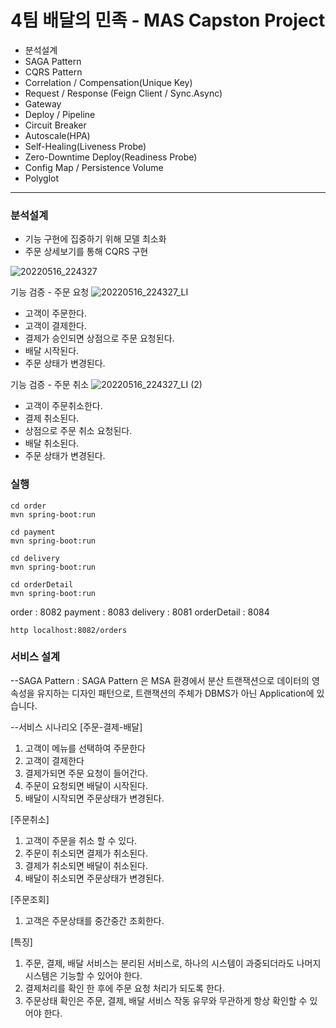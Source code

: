 # 4팀 배달의 민족 - MAS Capston Project

- 분석설계
- SAGA Pattern
- CQRS Pattern
- Correlation / Compensation(Unique Key)
- Request / Response (Feign Client / Sync.Async)
- Gateway
- Deploy / Pipeline
- Circuit Breaker
- Autoscale(HPA)
- Self-Healing(Liveness Probe)
- Zero-Downtime Deploy(Readiness Probe)
- Config Map / Persistence Volume
- Polyglot

---

### 분석설계
- 기능 구현에 집중하기 위해 모델 최소화
- 주문 상세보기를 통해 CQRS 구현

![20220516_224327](https://user-images.githubusercontent.com/25494054/168607817-35bc6c76-4763-4f82-8b68-cddafd15d713.png)

기능 검증 - 주문 요청
![20220516_224327_LI](https://user-images.githubusercontent.com/25494054/168608474-a89cd66c-bb35-47ff-acfa-a038dfb2aa45.jpg)
- 고객이 주문한다.
- 고객이 결제한다.
- 결제가 승인되면 상점으로 주문 요청된다.
- 배달 시작된다.
- 주문 상태가 변경된다.

기능 검증 - 주문 취소
![20220516_224327_LI (2)](https://user-images.githubusercontent.com/25494054/168608490-9e503939-9bd0-49cf-81b8-f5690bffe006.jpg)
- 고객이 주문취소한다.
- 결제 취소된다.
- 상점으로 주문 취소 요청된다.
- 배달 취소된다.
- 주문 상태가 변경된다.

### 실행
```
cd order
mvn spring-boot:run
```

```
cd payment
mvn spring-boot:run
```

```
cd delivery
mvn spring-boot:run
```

```
cd orderDetail
mvn spring-boot:run
```

order : 8082
payment : 8083
delivery : 8081
orderDetail : 8084

```
http localhost:8082/orders
```

### 서비스 설계 
--SAGA Pattern : SAGA Pattern 은 MSA 환경에서 분산 트랜잭션으로 데이터의 영속성을 유지하는 디자인 패턴으로, 트랜잭션의 주체가 DBMS가 아닌 Application에 있습니다.

--서비스 시나리오
[주문-결제-배달]
1. 고객이 메뉴를 선택하여 주문한다
2. 고객이 결제한다
3. 결제가되면 주문 요청이 들어간다.
4. 주문이 요청되면 배달이 시작된다.
5. 배달이 시작되면 주문상태가 변경된다.

[주문취소]
1. 고객이 주문을 취소 할 수 있다.
2. 주문이 취소되면 결제가 취소된다.
3. 결제가 취소되면 배달이 취소된다.
4. 배달이 취소되면 주문상태가 변경된다.

[주문조회]
1. 고객은 주문상태를 중간중간 조회한다.

[특징]
1. 주문, 결제, 배달 서비스는 분리된 서비스로, 하나의 시스템이 과중되더라도 나머지 시스템은 기능할 수 있어야 한다. 
2. 결제처리를 확인 한 후에 주문 요청 처리가 되도록 한다. 
3. 주문상태 확인은 주문, 결제, 배달 서비스 작동 유무와 무관하게 항상 확인할 수 있어야 한다. 

